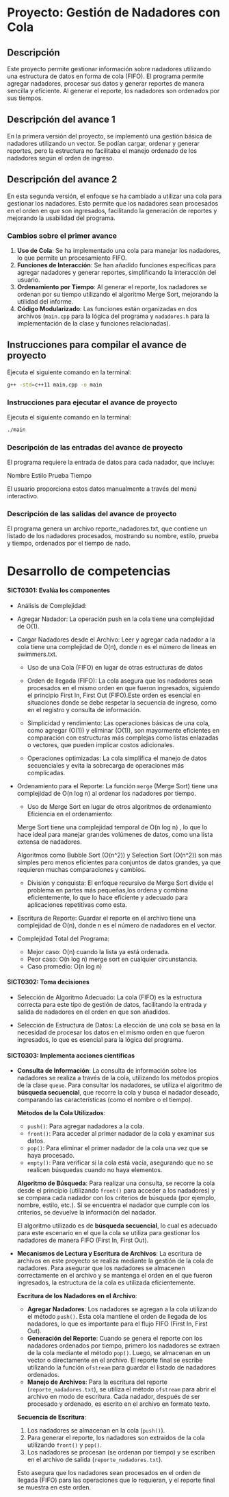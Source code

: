 # Proyecto: Gestión de Nadadores con Cola

## Descripción
Este proyecto permite gestionar información sobre nadadores utilizando una estructura de datos en forma de cola (FIFO). El programa permite agregar nadadores, procesar sus datos y generar reportes de manera sencilla y eficiente. Al generar el reporte, los nadadores son ordenados por sus tiempos.

## Descripción del avance 1
En la primera versión del proyecto, se implementó una gestión básica de nadadores utilizando un vector. Se podían cargar, ordenar y generar reportes, pero la estructura no facilitaba el manejo ordenado de los nadadores según el orden de ingreso.

## Descripción del avance 2
En esta segunda versión, el enfoque se ha cambiado a utilizar una cola para gestionar los nadadores. Esto permite que los nadadores sean procesados en el orden en que son ingresados, facilitando la generación de reportes y mejorando la usabilidad del programa.

### Cambios sobre el primer avance
1. **Uso de Cola**: Se ha implementado una cola para manejar los nadadores, lo que permite un procesamiento FIFO.
2. **Funciones de Interacción**: Se han añadido funciones específicas para agregar nadadores y generar reportes, simplificando la interacción del usuario.
3. **Ordenamiento por Tiempo**: Al generar el reporte, los nadadores se ordenan por su tiempo utilizando el algoritmo Merge Sort, mejorando la utilidad del informe.
4. **Código Modularizado**: Las funciones están organizadas en dos archivos (`main.cpp` para la lógica del programa y `nadadores.h` para la implementación de la clase y funciones relacionadas).

## Instrucciones para compilar el avance de proyecto
Ejecuta el siguiente comando en la terminal:

```bash
g++ -std=c++11 main.cpp -o main
```

### Instrucciones para ejecutar el avance de proyecto
Ejecuta el siguiente comando en la terminal:

```bash
./main
```
### Descripción de las entradas del avance de proyecto
El programa requiere la entrada de datos para cada nadador, que incluye:

Nombre
Estilo
Prueba
Tiempo

El usuario proporciona estos datos manualmente a través del menú interactivo.

### Descripción de las salidas del avance de proyecto
El programa genera un archivo reporte_nadadores.txt, que contiene un listado de los nadadores procesados, mostrando su nombre, estilo, prueba y tiempo, ordenados por el tiempo de nado.

# Desarrollo de competencias

#### SICT0301: Evalúa los componentes
- Análisis de Complejidad:

- Agregar Nadador: La operación push en la cola tiene una complejidad de O(1).

- Cargar Nadadores desde el Archivo: Leer y agregar cada nadador a la cola tiene una complejidad de O(n), donde n es el número de líneas en swimmers.txt.
	- Uso de una Cola (FIFO) en lugar de otras estructuras de datos 

	- Orden de llegada (FIFO):
	La cola asegura que los nadadores sean procesados en el mismo orden en que fueron ingresados, siguiendo el principio First In, First Out (FIFO).Este orden es esencial en situaciones donde se debe respetar la secuencia de ingreso, como en el registro y consulta de información.

	- Simplicidad y rendimiento:
	Las operaciones básicas de una cola, como agregar (O(1)) y eliminar (O(1)), son mayormente eficientes en comparación con estructuras más complejas como listas enlazadas o vectores, que pueden implicar costos adicionales. 
	- Operaciones optimizadas:
	La cola simplifica el manejo de datos secuenciales y evita la sobrecarga de operaciones más complicadas.

- Ordenamiento para el Reporte: La función `merge` (Merge Sort) tiene una complejidad de O(n log n) al ordenar los nadadores por tiempo.
	- Uso de Merge Sort en lugar de otros algoritmos de ordenamiento
	Eficiencia en el ordenamiento:

	Merge Sort tiene una complejidad temporal de O(n log⁡ n) , lo que lo hace ideal para manejar grandes volúmenes de datos, como una lista extensa de nadadores.

	Algoritmos como Bubble Sort (O(n^2)) y Selection Sort (O(n^2)) son más simples pero menos eficientes para conjuntos de datos grandes, ya que requieren muchas comparaciones y cambios.
	- División y conquista:
	El enfoque recursivo de Merge Sort divide el problema en partes más pequeñas,los ordena y combina eficientemente, lo que lo hace eficiente y adecuado para aplicaciones repetitivas como esta.

- Escritura de Reporte: Guardar el reporte en el archivo tiene una complejidad de O(n), donde n es el número de nadadores en el vector.

- Complejidad Total del Programa: 
	- Mejor caso: O(n) cuando la lista ya está ordenada. 
	- Peor caso: O(n log n) merge sort en cualquier circunstancia.  
	- Caso promedio: O(n log n)

	
#### SICT0302: Toma decisiones

- Selección de Algoritmo Adecuado:
La cola (FIFO) es la estructura correcta para este tipo de gestión de datos, facilitando la entrada y salida de nadadores en el orden en que son añadidos.

- Selección de Estructura de Datos:
La elección de una cola se basa en la necesidad de procesar los datos en el mismo orden en que fueron ingresados, lo que es esencial para la lógica del programa.

#### SICT0303: Implementa acciones científicas

- **Consulta de Información**:
    La consulta de información sobre los nadadores se realiza a través de la cola, utilizando los métodos propios de la clase `queue`. Para consultar los nadadores, se utiliza el algoritmo de **búsqueda secuencial**, que recorre la cola y busca el nadador deseado, comparando las características (como el nombre o el tiempo).

    **Métodos de la Cola Utilizados**:
    - `push()`: Para agregar nadadores a la cola.
    - `front()`: Para acceder al primer nadador de la cola y examinar sus datos.
    - `pop()`: Para eliminar el primer nadador de la cola una vez que se haya procesado.
    - `empty()`: Para verificar si la cola está vacía, asegurando que no se realicen búsquedas cuando no haya elementos.

    **Algoritmo de Búsqueda**:
    Para realizar una consulta, se recorre la cola desde el principio (utilizando `front()` para acceder a los nadadores) y se compara cada nadador con los criterios de búsqueda (por ejemplo, nombre, estilo, etc.). Si se encuentra el nadador que cumple con los criterios, se devuelve la información del nadador.

    El algoritmo utilizado es de **búsqueda secuencial**, lo cual es adecuado para este escenario en el que la cola se utiliza para gestionar los nadadores de manera FIFO (First In, First Out).


- **Mecanismos de Lectura y Escritura de Archivos**:
    La escritura de archivos en este proyecto se realiza mediante la gestión de la cola de nadadores. Para asegurar que los nadadores se almacenen correctamente en el archivo y se mantenga el orden en el que fueron ingresados, la estructura de la cola es utilizada eficientemente.

    **Escritura de los Nadadores en el Archivo**:
    - **Agregar Nadadores**: Los nadadores se agregan a la cola utilizando el método `push()`. Esta cola mantiene el orden de llegada de los nadadores, lo que es importante para el flujo FIFO (First In, First Out).
    - **Generación del Reporte**: Cuando se genera el reporte con los nadadores ordenados por tiempo, primero los nadadores se extraen de la cola mediante el método `pop()`. Luego, se almacenan en un vector o directamente en el archivo. El reporte final se escribe utilizando la función `ofstream` para guardar el listado de nadadores ordenados.
    - **Manejo de Archivos**: Para la escritura del reporte (`reporte_nadadores.txt`), se utiliza el método `ofstream` para abrir el archivo en modo de escritura. Cada nadador, después de ser procesado y ordenado, es escrito en el archivo en formato texto.

    **Secuencia de Escritura**:
    1. Los nadadores se almacenan en la cola (`push()`).
    2. Para generar el reporte, los nadadores son extraídos de la cola utilizando `front()` y `pop()`.
    3. Los nadadores se procesan (se ordenan por tiempo) y se escriben en el archivo de salida (`reporte_nadadores.txt`).
    
    Esto asegura que los nadadores sean procesados en el orden de llegada (FIFO) para las operaciones que lo requieran, y el reporte final se muestra en este orden. 
